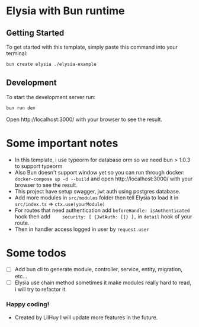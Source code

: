 # Elysia with Bun runtime

## Getting Started
To get started with this template, simply paste this command into your terminal:
```bash
bun create elysia ./elysia-example
```

## Development
To start the development server run:
```bash
bun run dev
```

Open http://localhost:3000/ with your browser to see the result.

# Some important notes
- In this template, i use typeorm for database orm so we need bun > 1.0.3 to support typeorm
- Also Bun doesn't support window yet so you can run through docker: `docker-compose up -d --build` and open http://localhost:3000/ with your browser to see the result.
- This project have setup swagger, jwt auth using postgres database.
- Add more modules in `src/modules` folder then tell Elysia to load it in `src/index.ts`  => `ctx.use(yourModule)`
- For routes that need authentication add `beforeHandle: isAuthenticated` hook then add `    security: [
  {JwtAuth: []}
  ],` in `detail` hook of your route.
- Then in handler access logged in user by `request.user`

# Some todos
- [ ] Add bun cli to generate module, controller, service, entity, migration, etc...
- [ ] Elysia use chain method sometimes it make modules really hard to read, i will try to refactor it.
### Happy coding!
- Created by LilHuy I will update more features in the future.
